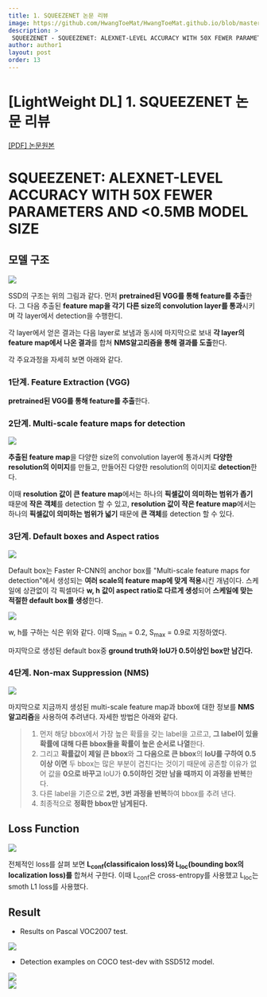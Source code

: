 ```yaml
---
title: 1. SQUEEZENET 논문 리뷰
image: https://github.com/HwangToeMat/HwangToeMat.github.io/blob/master/Paper-Review/image/SQUEEZENET/img0.png?raw=true
description: >
 SQUEEZENET - SQUEEZENET: ALEXNET-LEVEL ACCURACY WITH 50X FEWER PARAMETERS AND <0.5MB MODEL SIZE을 읽고 논문 주요내용을 정리해본다.
author: author1
layout: post
order: 13
---
```

# [LightWeight DL]  1. SQUEEZENET 논문 리뷰

<a href="https://arxiv.org/pdf/1602.07360.pdf">[PDF] 논문원본</a>

# SQUEEZENET: ALEXNET-LEVEL ACCURACY WITH 50X FEWER PARAMETERS AND <0.5MB MODEL SIZE


## 모델 구조

<img src="https://github.com/HwangToeMat/HwangToeMat.github.io/blob/master/Paper-Review/image/SQUEEZENET/img1.png?raw=true" style="max-width:100%;margin-left: auto; margin-right: auto; display: block;">

SSD의 구조는 위의 그림과 같다. 먼저 **pretrained된 VGG를 통해 feature를 추출**한다. 그 다음 추출된 **feature map을 각기 다른 size의 convolution layer를 통과**시키며 각 layer에서 detection을 수행한디.

각 layer에서 얻은 결과는 다음 layer로 보냄과 동시에 마지막으로 보내 **각 layer의 feature map에서 나온 결과**를 합쳐 **NMS알고리즘을 통해 결과를 도출**한다.

각 주요과정을 자세히 보면 아래와 같다.

### 1단계. Feature Extraction (VGG)

**pretrained된 VGG를 통해 feature를 추출**한다.

### 2단계. Multi-scale feature maps for detection

<img src="https://github.com/HwangToeMat/HwangToeMat.github.io/blob/master/Paper-Review/image/SSD/img2.png?raw=true" style="max-width:100%;margin-left: auto; margin-right: auto; display: block;">

**추출된 feature map**을 다양한 size의 convolution layer에 통과시켜 **다양한 resolution의 이미지**를 만들고, 만들어진 다양한 resolution의 이미지로 **detection**한다. 

이때 **resolution 값이 큰 feature map**에서는 하나의 **픽셀값이 의미하는 범위가 좁기** 때문에 **작은 객체**를 detection 할 수 있고, **resolution 값이 작은 feature map**에서는 하나의 **픽셀값이 의미하는 범위가 넓기** 때문에 **큰 객체**를 detection 할 수 있다.    

### 3단계. Default boxes and Aspect ratios

<img src="https://github.com/HwangToeMat/HwangToeMat.github.io/blob/master/Paper-Review/image/SSD/img3.png?raw=true" style="max-width:100%;margin-left: auto; margin-right: auto; display: block;">

Default box는 Faster R-CNN의 anchor box를 "Multi-scale feature maps for detection"에서 생성되는 **여러 scale의 feature map에 맞게 적용**시킨 개념이다. 스케일에 상관없이 각 픽셀마다 **w, h 값이 aspect ratio로 다르게 생성**되어 **스케일에 맞는 적절한 default box를 생성**한다.

<img src="https://github.com/HwangToeMat/HwangToeMat.github.io/blob/master/Paper-Review/image/SSD/img3_1.png?raw=true" style="max-width:100%;margin-left: auto; margin-right: auto; display: block;">

w, h를 구하는 식은 위와 같다. 이때 S<sub>min</sub> = 0.2, S<sub>max</sub> = 0.9로 지정하였다. 

마지막으로 생성된 default box중 **ground truth와 IoU가 0.5이상인 box만 남긴다.**

### 4단계. Non-max Suppression (NMS)

<img src="https://github.com/HwangToeMat/HwangToeMat.github.io/blob/master/Paper-Review/image/SSD/img4.png?raw=true" style="max-width:100%;margin-left: auto; margin-right: auto; display: block;">

마지막으로 지금까지 생성된 multi-scale feature map과 bbox에 대한 정보를 **NMS알고리즘**을 사용하여 추려낸다. 자세한 방법은 아래와 같다.

> 01. 먼저 해당 bbox에서 가장 높은 확률을 갖는 label을 고르고, **그 label이 있을 확률에 대해 다른 bbox들을 확률이 높은 순서로 나열**한다.<br>
> 02. 그리고 **확률값이 제일 큰 bbox**와 **그 다음으로 큰 bbox**의 **IoU를 구하여 0.5이상 이면** 두 bbox는 많은 부분이 겹친다는 것이기 때문에 공존할 이유가 없어 값을 **0으로 바꾸고** IoU가 **0.5이하인 것만 남을 때까지 이 과정을 반복**한다.<br>
> 03. 다른 label을 기준으로 **2번, 3번 과정을 반복**하여 bbox를 추려 낸다.<br>
> 04. 최종적으로 **정확한 bbox만 남게된다.**

## Loss Function

<img src="https://github.com/HwangToeMat/HwangToeMat.github.io/blob/master/Paper-Review/image/SSD/img5.png?raw=true" style="max-width:100%;margin-left: auto; margin-right: auto; display: block;">

전체적인 loss를 살펴 보면 **L<sub>conf</sub>(classificaion loss)와 L<sub>loc</sub>(bounding box의 localization loss)를** 합쳐서 구한다. 이때 L<sub>conf</sub>은 cross-entropy를 사용했고 L<sub>loc</sub>는 smoth L1 loss를 사용했다.

## Result

* Results on Pascal VOC2007 test.

<img src="https://github.com/HwangToeMat/HwangToeMat.github.io/blob/master/Paper-Review/image/SSD/img6_0.png?raw=true" style="max-width:100%;margin-left: auto; margin-right: auto; display: block;">

* Detection examples on COCO test-dev with SSD512 model.

<img src="https://github.com/HwangToeMat/HwangToeMat.github.io/blob/master/Paper-Review/image/SSD/img6.png?raw=true" style="max-width:100%;margin-left: auto; margin-right: auto; display: block;">

<img src="https://github.com/HwangToeMat/HwangToeMat.github.io/blob/master/Paper-Review/image/SSD/img6_1.png?raw=true" style="max-width:100%;margin-left: auto; margin-right: auto; display: block;">
